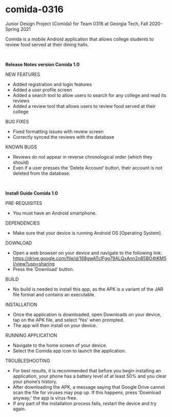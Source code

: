 # comida-0316
Junior Design Project (Comida) for Team 0316 at Georgia Tech, Fall 2020-Spring 2021
&nbsp;

Comida is a mobile Android application that allows college students to review food served at their dining halls.

&nbsp;
&nbsp;

**Release Notes version Comida 1.0**

NEW FEATURES
- Added registration and login features
- Added a user profile screen
- Added a search tool to allow users to search for any college and read its reviews
- Added a review tool that allows users to review food served at their college

BUG FIXES
- Fixed formatting issues with review screen
- Correctly synced the reviews with the database 

KNOWN BUGS
- Reviews do not appear in reverse chronological order (which they should)
- Even if a user presses the ‘Delete Account’ button, their account is not deleted from the database.


&nbsp;

**Install Guide Comida 1.0**

PRE-REQUISITES
- You must have an Android smartphone.

DEPENDENCIES
- Make sure that your device is running Android OS [Operating System].

DOWNLOAD
- Open a web browser on your device and navigate to the following link: https://drive.google.com/file/d/168gwATcIFgg79ALQxAnn2n85BO4tKM5I/view?usp=sharing
- Press the ‘Download’ button.

BUILD
- No build is needed to install this app, as the APK is a variant of the JAR file format and contains an executable.

INSTALLATION
- Once the application is downloaded, open Downloads on your device, tap on the APK file, and select ‘Yes’ when prompted.
- The app will then install on your device.

RUNNING APPLICATION
- Navigate to the home screen of your device.
- Select the Comida app icon to launch the application.

TROUBLESHOOTING
- For best results, it is recommended that before you begin installing an application, your phone has a battery level of at least 50% and you clear your phone’s history.
- After downloading the APK, a message saying that Google Drive cannot scan the file for viruses may pop up. If this happens, press ‘Download anyway;’ the app is virus-free.
- If any part of the installation process fails, restart the device and try again.



